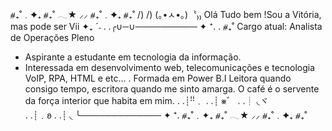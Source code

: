 



⧣₊˚﹒✦₊  ⧣₊˚  𓂃★    ⸝⸝ ⧣₊˚﹒✦₊  ⧣₊˚
      /)    /)
    (｡•ㅅ•｡)〝₎₎ Olá Tudo bem !Sou a Vitória, mas pode ser Vii  ✦₊ ˊ˗ 
. .╭∪─∪────────── ✦ ⁺.
. ⧣₊˚
    Cargo atual: Analista de Operações Pleno
-   Aspirante a estudante em tecnologia da informação.
-   Interessada em desenvolvimento web, telecomunicações e tecnologia VoIP, RPA, HTML e etc... 
.   Formada em Power B.I 
    Leitora quando consigo tempo, escritora quando me sinto amarga. 
    O café é o servente  da força interior que habita em mim. 
. .┊ꜝꜝ﹒
. .┊ ⨳゛
. .┊ ◟ヾ  
. .┊﹒𐐪 
. .┊ ◟ 
   ╰─────────────  ✦ ⁺.
⧣₊˚﹒✦₊  ⧣₊˚  𓂃★    ⸝⸝ ⧣₊˚﹒✦₊  ⧣₊˚
